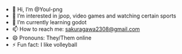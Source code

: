 - 👋 Hi, I’m @Youl-png
- 👀 I’m interested in jpop, video games and watching certain sports
- 🌱 I’m currently learning godot
- 📫 How to reach me: sakuragawa2308@gmail.com
- 😄 Pronouns: They/Them online
- ⚡ Fun fact: I like volleyball
